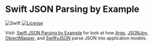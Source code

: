 # Swift JSON Parsing by Example

![Swift](https://img.shields.io/badge/language-swift-orange.svg)
[![License](https://img.shields.io/badge/license-MIT-lightgrey.svg)](https://raw.githubusercontent.com/hkellaway/swift-json-comparison/master/LICENSE)

Visit: [Swift JSON Parsing by Example](http://harlankellaway.com/blog/2015/07/05/swift-json-parsing-by-example/) for  look at how [Argo](http://harlankellaway.com/blog/2015/07/05/swift-json-parsing-by-example/#argo), [JSONJoy](http://harlankellaway.com/blog/2015/07/05/swift-json-parsing-by-example/#jsonjoy), [ObjectMapper](http://harlankellaway.com/blog/2015/07/05/swift-json-parsing-by-example/#objectmpapper), and [SwiftyJSON](http://harlankellaway.com/blog/2015/07/05/swift-json-parsing-by-example/#swiftyjson) parse JSON into application models.
